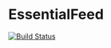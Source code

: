 # EssentialFeed
[![Build Status](https://app.travis-ci.com/SwiftEnProfundidad/EssentialFeed.svg?branch=main)](https://app.travis-ci.com/SwiftEnProfundidad/EssentialFeed)
